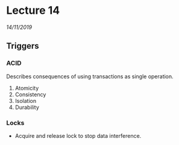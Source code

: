 # Lecture 14
*14/11/2019*

## Triggers
### ACID
Describes consequences of using transactions as single operation.
1. Atomicity
2. Consistency
3. Isolation
4. Durability

### Locks
- Acquire and release lock to stop data interference.
